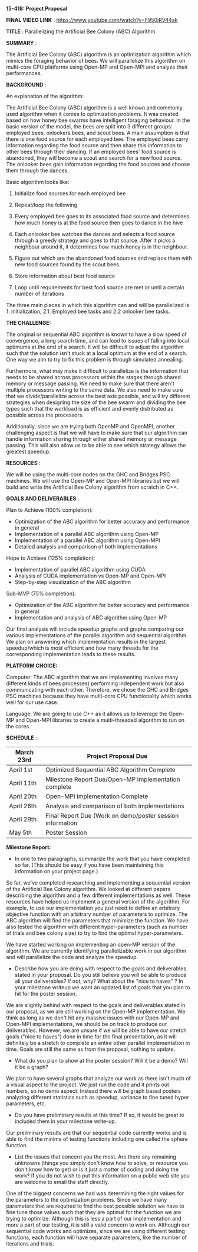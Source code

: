 **15-418: Project Proposal**

**FINAL VIDEO LINK** : https://www.youtube.com/watch?v=F950jRV44ak

**TITLE** : Parallelizing the Artificial Bee Colony (ABC) Algorithm

**SUMMARY** :

The Artificial Bee Colony (ABC) algorithm is an optimization algorithm which mimics the foraging behavior of bees. We will parallelize this algorithm on multi-core CPU platforms using Open-MP and Open-MPI and analyze their performances.

**BACKGROUND** :

An explanation of the algorithm:

The Artificial Bee Colony (ABC) algorithm is a well known and commonly used algorithm when it comes to optimization problems. It was created based on how honey bee swarms have intelligent foraging behaviour. In the basic version of the model, the bees are split into 3 different groups: employed bees, onlookers bees, and scout bees. A main assumption is that there is one food source for each employed bee. The employed bees carry information regarding the food source and then share this information to other bees through their dancing. If an employed bees&#39; food source is abandoned, they will become a scout and search for a new food source. The onlooker bees gain information regarding the food sources and choose them through the dances.

Basic algorithm looks like:

1. Initialize food sources for each employed bee
2. Repeat/loop the following

1. Every employed bee goes to its associated food source and determines how much honey is at the food source then goes to dance in the hive
2. Each onlooker bee watches the dances and selects a food source through a greedy strategy and goes to that source. After it picks a neighbour around it, it determines how much honey is in the neighbour.
3. Figure out which are the abandoned food sources and replace them with new food sources found by the scout bees.
4. Store information about best food source

1. Loop until requirements for best food source are met or until a certain number of iterations

The three main places in which this algorithm can and will be parallelized is 1. Initialization, 2.1. Employed bee tasks and 2.2 onlooker bee tasks.

**THE CHALLENGE:**

The original or sequential ABC algorithm is known to have a slow speed of convergence, a long search time, and can lead to issues of falling into local optimums at the end of a search. It will be difficult to adjust the algorithm such that the solution isn&#39;t stuck at a local optimum at the end of a search. One way we aim to try to fix this problem is through simulated annealing.

Furthermore, what may make it difficult to parallelize is the information that needs to be shared across processors within the stages through shared memory or message passing. We need to make sure that there aren&#39;t multiple processors writing to the same data. We also need to make sure that we divide/parallelize across the best axis possible, and will try different strategies when designing the size of the bee swarm and dividing the bee types such that the workload is as efficient and evenly distributed as possible across the processors.

Additionally, since we are trying both OpenMP and OpenMPI, another challenging aspect is that we will have to make sure that our algorithm can handle information sharing through either shared memory or message passing. This will also allow us to be able to see which strategy allows the greatest speedup.

**RESOURCES** :

We will be using the multi-core nodes on the GHC and Bridges PSC machines. We will use the Open-MP and Open-MPI libraries but we will build and write the Artificial Bee Colony algorithm from scratch in C++.

**GOALS AND DELIVERABLES** :

Plan to Achieve (100% completion):

- Optimization of the ABC algorithm for better accuracy and performance in general
- Implementation of a parallel ABC algorithm using Open-MP
- Implementation of a parallel ABC algorithm using Open-MPI
- Detailed analysis and comparison of both implementations

Hope to Achieve (125% completion):

- Implementation of parallel ABC algorithm using CUDA
- Analysis of CUDA implementation vs Open-MP and Open-MPI
- Step-by-step visualization of the ABC algorithm

Sub-MVP (75% completion):

- Optimization of the ABC algorithm for better accuracy and performance in general
- Implementation and analysis of ABC algorithm using Open-MP

Our final analysis will include speedup graphs and graphs comparing our various implementations of the parallel algorithm and sequential algorithm. We plan on answering which implementation results in the largest speedup/which is most efficient and how many threads for the corresponding implementation leads to these results.

**PLATFORM CHOICE:**

Computer: The ABC algorithm that we are implementing involves many different kinds of bees processes) performing independent work but also communicating with each other. Therefore, we chose the GHC and Bridges PSC machines because they have multi-core CPU functionality which works well for our use case.

Language: We are going to use C++ as it allows us to leverage the Open-MP and Open-MPI libraries to create a multi-threaded algorithm to run on the cores.

**SCHEDULE** :

| March 23rd | Project Proposal Due |
| --- | --- |
| April 1st | Optimized Sequential ABC Algorithm Complete |
| April 11th | Milestone Report Due/Open-MP Implementation complete |
| April 20th | Open-MPI Implementation Complete |
| April 26th | Analysis and comparison of both implementations |
| April 29th | Final Report Due (Work on demo/poster session information |
| May 5th | Poster Session |

**Milestone Report:**

- In one to two paragraphs, summarize the work that you have completed so far. (This should be easy if you have been maintaining this information on your project page.)

So far, we&#39;ve completed researching and implementing a sequential version of the Artificial Bee Colony algorithm. We looked at different papers describing the algorithm and a few different implementations as well. These resources have helped us implement a general version of the algorithm. For example, to use our implementation you just need to define an arbitrary objective function with an arbitrary number of parameters to optimize. The ABC algorithm will find the parameters that minimize the function. We have also tested the algorithm with different hyper-parameters (such as number of trials and bee colony size) to try to find the optimal hyper-parameters.

We have started working on implementing an open-MP version of the algorithm. We are currently identifying parallelizable work in our algorithm and will parallelize the code and analyze the speedup.

- Describe how you are doing with respect to the goals and deliverables stated in your proposal. Do you still believe you will be able to produce all your deliverables? If not, why? What about the &quot;nice to haves&quot; ? In your milestone writeup we want an updated list of goals that you plan to hit for the poster session.

We are slightly behind with respect to the goals and deliverables stated in our proposal, as we are still working on the Open-MP implementation. We think as long as we don&#39;t hit any massive issues with our Open-MP and Open-MPI implementations, we should be on track to produce our deliverables. However, we are unsure if we will be able to have our stretch goals (&quot;nice to haves&quot;) done in time for the final presentation, as it will definitely be a stretch to complete an entire other parallel implementation in time. Goals are still the same as from the proposal, nothing to update.

- What do you plan to show at the poster session? Will it be a demo? Will it be a graph?

We plan to have several graphs that analyze our work as there isn&#39;t much of a visual aspect to the project. We just run the code and it prints out numbers, so no demo aspect. Instead there will be graph based posters analyzing different statistics such as speedup, variance to fine tuned hyper parameters, etc.

- Do you have preliminary results at this time? If so, it would be great to included them in your milestone write-up.

Our preliminary results are that our sequential code currently works and is able to find the minima of testing functions including one called the sphere function.

- List the issues that concern you the most. Are there any remaining unknowns (things you simply don&#39;t know how to solve, or resource you don&#39;t know how to get) or is it just a matter of coding and doing the work? If you do not wish to put this information on a public web site you are welcome to email the staff directly.

One of the biggest concerns we had was determining the right values for the parameters to the optimization problems. Since we have many parameters that are required to find the best possible solution we have to fine tune those values such that they are optimal for the function we are trying to optimize. Although this is less a part of our implementation and more a part of our testing, it is still a valid concern to work on. Although our sequential code works and optimizes, since we are using different testing functions, each function will have separate parameters, like the number of iterations and trials.
